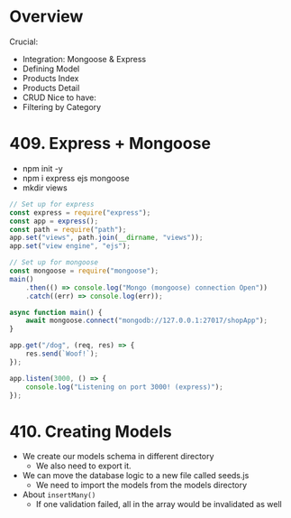 # Overview
Crucial:
- Integration: Mongoose & Express
- Defining Model
- Products Index
- Products Detail
- CRUD
Nice to have:
- Filtering by Category

# 409. Express + Mongoose
- npm init -y
- npm i express ejs mongoose
- mkdir views

```js
// Set up for express
const express = require("express");
const app = express();
const path = require("path");
app.set("views", path.join(__dirname, "views"));
app.set("view engine", "ejs");

// Set up for mongoose
const mongoose = require("mongoose");
main()
	.then(() => console.log("Mongo (mongoose) connection Open"))
	.catch((err) => console.log(err));

async function main() {
	await mongoose.connect("mongodb://127.0.0.1:27017/shopApp");
}

app.get("/dog", (req, res) => {
	res.send(`Woof!`);
});

app.listen(3000, () => {
	console.log("Listening on port 3000! (express)");
});
```
# 410. Creating Models
- We create our models schema in different directory
  - We also need to export it.
- We can move the database logic to a new file called seeds.js
  - We need to import the models from the models directory
- About `insertMany()`
  - If one validation failed, all in the array would be invalidated as well
